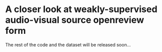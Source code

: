 # A closer look at weakly-supervised audio-visual source openreview form

The rest of the code and the dataset will be released soon...
